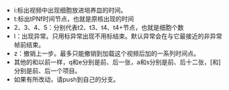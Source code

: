 + i:标出视频中出现细胞放进培养皿的时间。
+ t:标出tPNf时间节点，也就是原核出现的时间
+ 2、3、4、5：分别代表t2、t3、t4、t4+节点，也就是细胞个数
+ l：出现异常。只用标异常出现不用标结束。默认异常会在与它最接近的非异常帧前结束。
+ z：撤销上一步。最多只能撤销到加载这个视频后加的一系列时间点。
+ 其他的和以前一样，q和e分别是前、后一张，a和s分别是前、后十二张，[和]分别是前、后一个项目。
+ 如果有所改动，请push到自己的分支。